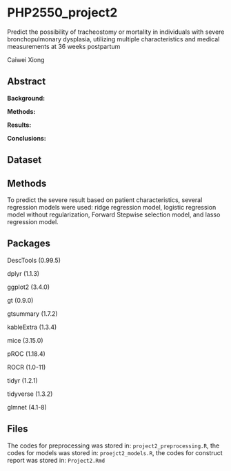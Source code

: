 # PHP2550_project2
Predict the possibility of tracheostomy or mortality in individuals with severe bronchopulmonary dysplasia, utilizing multiple characteristics and medical measurements at 36 weeks postpartum


Caiwei Xiong

## Abstract
**Background:**


**Methods:**


**Results:**



**Conclusions:**

## Dataset


## Methods

To predict the severe result based on patient characteristics, several regression models were used: ridge regression model, logistic regression model without regularization, Forward Stepwise selection model, and lasso regression model. 

## Packages

DescTools (0.99.5)

dplyr (1.1.3)

ggplot2 (3.4.0)

gt (0.9.0)

gtsummary (1.7.2)

kableExtra (1.3.4)

mice (3.15.0)

pROC (1.18.4)

ROCR (1.0-11)

tidyr (1.2.1)

tidyverse (1.3.2)

glmnet (4.1-8)


## Files
The codes for preprocessing was stored in: ``project2_preprocessing.R``, the codes for models was stored in: ``proejct2_models.R``, the codes for construct report was stored in: ``Project2.Rmd``
